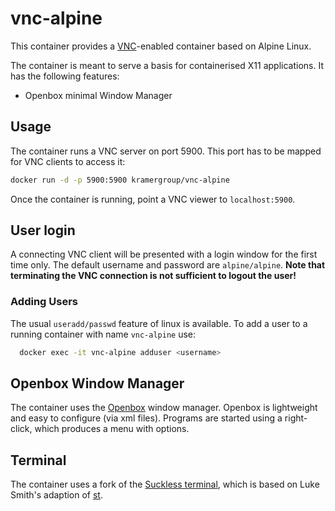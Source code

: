 # vnc-alpine

This container provides a [VNC](https://en.wikipedia.org/wiki/Virtual_Network_Computing)-enabled container based on Alpine Linux.

The container is meant to serve a basis for containerised X11 applications. It has the following features:

- Openbox minimal Window Manager

## Usage

The container runs a VNC server on port 5900. This port has to be mapped for VNC clients to access it:

```bash
docker run -d -p 5900:5900 kramergroup/vnc-alpine
```

Once the container is running, point a VNC viewer to `localhost:5900`.

## User login

A connecting VNC client will be presented with a login window for the first time only. The default username and password are `alpine/alpine`. **Note that terminating the VNC connection is not sufficient
to logout the user!** 

### Adding Users

The usual `useradd/passwd` feature of linux is available. To add a user to a running container with name `vnc-alpine` use:

```bash
  docker exec -it vnc-alpine adduser <username>
```

## Openbox Window Manager

The container uses the [Openbox](https://en.wikipedia.org/wiki/Openbox) window manager.
Openbox is lightweight and easy to configure (via xml files). Programs are started using a right-click, which produces a menu with options.

## Terminal

The container uses a fork of the [Suckless terminal](https://github.com/DenisKramer/st), which is based on Luke Smith's adaption of [st](https://github.com/shiva/st).
